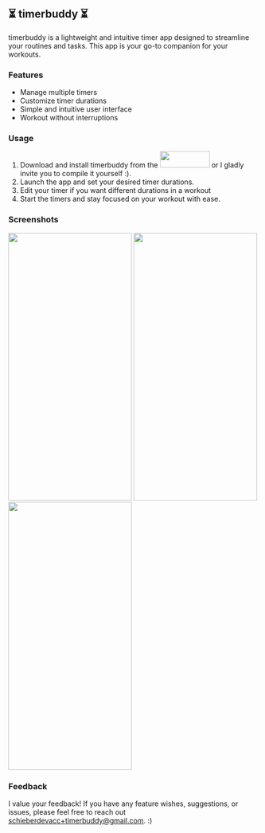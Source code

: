 ##  ⏳ timerbuddy ⏳

timerbuddy is a lightweight and intuitive timer app designed to streamline your routines and tasks. This app is your go-to companion for your workouts.

### Features

- Manage multiple timers
- Customize timer durations
- Simple and intuitive user interface
- Workout without interruptions

### Usage

1. Download and install timerbuddy from the   <img src="https://github.com/gerablin/timers/assets/121195720/74f2f2e5-06ed-4e9a-9234-e2824cc9b517" width="100" height="33" />   or I gladly invite you to compile it yourself :).
2. Launch the app and set your desired timer durations.
3. Edit your timer if you want different durations in a workout
4. Start the timers and stay focused on your workout with ease.

### Screenshots
<img src="https://github.com/gerablin/timers/assets/121195720/8cddef55-e22e-4d68-b55d-9fcd1548b470"  width="248" height="537.6" />

<img src="https://github.com/gerablin/timers/assets/121195720/20c734a0-1e43-4c75-8b1b-8bc8ef885bd5" width="248" height="537.6" />

<img src="https://github.com/gerablin/timers/assets/121195720/b923efee-d451-434f-a59c-e7a5b0de845a" width="248" height="537.6" />



### Feedback

I value your feedback! If you have any feature wishes, suggestions, or issues, please feel free to reach out schieberdevacc+timerbuddy@gmail.com. :)
